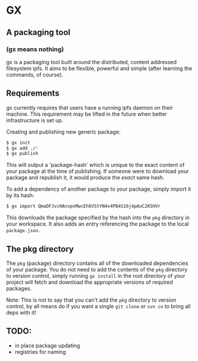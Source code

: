 # GX
## A packaging tool
### (gx means nothing)

gx is a packaging tool built around the distributed, content addressed filesystem
ipfs. It aims to be flexible, powerful and simple (after learning the commands, of
course).

## Requirements
gx currently requires that users have a running ipfs daemon on their machine.
This requirement may be lifted in the future when better infrastructure is set
up.

Creating and publishing new generic package:

```bash
$ gx init
$ gx add ./*
$ gx publish
```

This will output a 'package-hash' which is unique to the exact content of your
package at the time of publishing. If someone were to download your package and
republish it, it would produce the *exact* same hash.

To add a dependency of another package to your package, simply import it by its
hash:

```bash
$ gx import QmaDFJvcHAnxpnMwcEh6VStYN4v4PB4S16j4pAuC2KSHVr
```

This downloads the package specified by the hash into the `pkg` directory in your
workspace. It also adds an entry referencing the package to the local `package.json`.

## The pkg directory

The `pkg` (package) directory contains all of the downloaded dependencies of your
package.  You do not need to add the contents of the `pkg` directory to version
control, simply running `gx install` in the root directory of your project will
fetch and download the appropriate versions of required packages. 

Note: This is not to say that you can't add the `pkg` directory to version control,
by all means do if you want a single `git clone` or `svn co` to bring all deps
with it!

## TODO:
- in place package updating
- registries for naming
